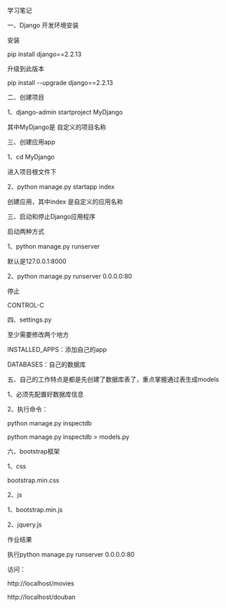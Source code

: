 学习笔记

一、Django 开发环境安装

安装

pip install django==2.2.13 

升级到此版本

pip install --upgrade django==2.2.13 

二、创建项目

1、django-admin startproject MyDjango

其中MyDjango是 自定义的项目名称

三、创建应用app

1、cd MyDjango

进入项目根文件下

2、python manage.py startapp index

创建应用，其中index 是自定义的应用名称

三、启动和停止Django应用程序

启动两种方式

1、python manage.py  runserver 

默认是127.0.0.1:8000

2、python manage.py  runserver 0.0.0.0:80

停止

CONTROL-C

四、settings.py

至少需要修改两个地方

INSTALLED_APPS：添加自己的app

DATABASES：自己的数据库


五、自己的工作特点是都是先创建了数据库表了，重点掌握通过表生成models

1、必须先配置好数据库信息

2、执行命令：

python manage.py inspectdb

python manage.py inspectdb > models.py


六、bootstrap框架

1、css

bootstrap.min.css

2、js

1、bootstrap.min.js

2、jquery.js


作业结果

执行python manage.py  runserver 0.0.0.0:80

访问：

http://localhost/movies

http://localhost/douban

